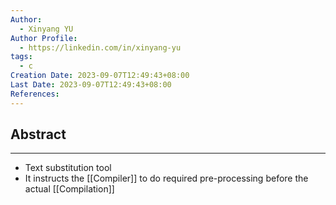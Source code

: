 ```yaml
---
Author:
  - Xinyang YU
Author Profile:
  - https://linkedin.com/in/xinyang-yu
tags:
  - c
Creation Date: 2023-09-07T12:49:43+08:00
Last Date: 2023-09-07T12:49:43+08:00
References:
---
```

## Abstract
---
- Text substitution tool
- It instructs the [[Compiler]] to do required pre-processing before the actual [[Compilation]]